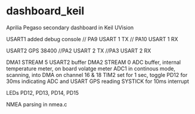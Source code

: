 dashboard_keil
==============

Aprilia Pegaso secondary dashboard in Keil UVision

USART1 added debug console // PA9 USART 1 TX
	                         // PA10 USART 1 RX
	                       
USART2 GPS 38400            //PA2 USART 2 TX
                            //PA3 USART 2 RX
                            
DMA1 STREAM 5 USART2 buffer
DMA2 STREAM 0 ADC buffer, internal temperature meter, on board volatge meter
ADC1 in continous mode, scanning, into DMA on channel 16 & 18
TIM2 set for 1 sec, toggle PD12 for 30ms indicating  ADC and USART GPS reading
SYSTICK for 10ms interrupt

LEDs PD12, PD13, PD14, PD15

NMEA parsing in nmea.c
